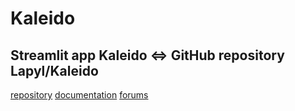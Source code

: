 # Kaleido
## Streamlit app Kaleido <=> GitHub repository Lapyl/Kaleido

[repository](https://github.com/Lapyl/Kaleido)
[documentation](https://docs.streamlit.io)
[forums](https://discuss.streamlit.io)
